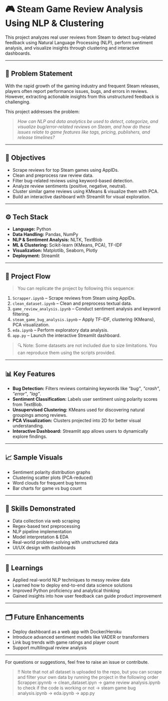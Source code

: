# 🎮 Steam Game Review Analysis Using NLP & Clustering

This project analyzes real user reviews from Steam to detect bug-related feedback using Natural Language Processing (NLP), perform sentiment analysis, and visualize insights through clustering and interactive dashboards.

---

## 🚩 Problem Statement

With the rapid growth of the gaming industry and frequent Steam releases, players often report performance issues, bugs, and errors in reviews. However, extracting actionable insights from this unstructured feedback is challenging.

This project addresses the problem:
> _How can NLP and data analytics be used to detect, categorize, and visualize bug/error-related reviews on Steam, and how do these issues relate to game features like tags, pricing, publishers, and release timelines?_

---

## 🎯 Objectives

- Scrape reviews for top Steam games using AppIDs.
- Clean and preprocess raw review data.
- Filter bug-related reviews using keyword-based detection.
- Analyze review sentiments (positive, negative, neutral).
- Cluster similar game reviews using KMeans & visualize them with PCA.
- Build an interactive dashboard with Streamlit for visual exploration.

---

## ⚙️ Tech Stack

- **Language:** Python  
- **Data Handling:** Pandas, NumPy  
- **NLP & Sentiment Analysis:** NLTK, TextBlob  
- **ML & Clustering:** Scikit-learn (KMeans, PCA), TF-IDF  
- **Visualization:** Matplotlib, Seaborn, Plotly  
- **Deployment:** Streamlit

---

## 📂 Project Flow

> You can replicate the project by following this sequence:

1. `Scrapper.ipynb` – Scrape reviews from Steam using AppIDs.
2. `clean_dataset.ipynb` – Clean and preprocess textual data.
3. `game_review_analysis.ipynb` – Conduct sentiment analysis and keyword filtering.
4. `steam_game_bug_analysis.ipynb` – Apply TF-IDF, clustering (KMeans), PCA visualization.
5. `eda.ipynb` – Perform exploratory data analysis.
6. `app.py` – Launch the interactive Streamlit dashboard.

> 🔍 Note: Some datasets are not included due to size limitations. You can reproduce them using the scripts provided.

---

## 📊 Key Features

- **Bug Detection:** Filters reviews containing keywords like _"bug"_, _"crash"_, _"error"_, _"lag"_.
- **Sentiment Classification:** Labels user sentiment using polarity scores from TextBlob.
- **Unsupervised Clustering:** KMeans used for discovering natural groupings among reviews.
- **PCA Visualization:** Clusters projected into 2D for better visual understanding.
- **Interactive Dashboard:** Streamlit app allows users to dynamically explore findings.

---

## 📈 Sample Visuals

- Sentiment polarity distribution graphs
- Clustering scatter plots (PCA-reduced)
- Word clouds for frequent bug terms
- Bar charts for game vs bug count

---

## 📌 Skills Demonstrated

- Data collection via web scraping  
- Regex-based text preprocessing  
- NLP pipeline implementation  
- Model interpretation & EDA  
- Real-world problem-solving with unstructured data  
- UI/UX design with dashboards

---

## 🧠 Learnings

- Applied real-world NLP techniques to messy review data  
- Learned how to deploy end-to-end data science solutions  
- Improved Python proficiency and analytical thinking  
- Gained insights into how user feedback can guide product improvement

---

## 🗂️ Future Enhancements

- Deploy dashboard as a web app with Docker/Heroku
- Introduce advanced sentiment models like VADER or transformers
- Link bug trends with game ratings and player count
- Support multilingual review analysis

---

For questions or suggestions, feel free to raise an issue or contribute.



> !! Note that not all dataset is uploaded to the repo, but you can scrape and filter your own data by running the project in the following order Scrapper.ipynnb -> clean_dataset.ipyn -> game review analysis.ipynb to check if the code is working or not -> steam game bug analysis.ipynb -> eda.ipynb -> app.py

